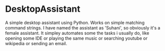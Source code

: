 # DesktopAssistant
A simple desktop assistant using Python. Works on simple matching command strings.
I have named the assistant as 'Suhani', so obviously it's a female assistant.
It simpley automates some the tasks i usually do, like opening some IDE or playing the same music or searching youtube or wikipedia or sending an email.
